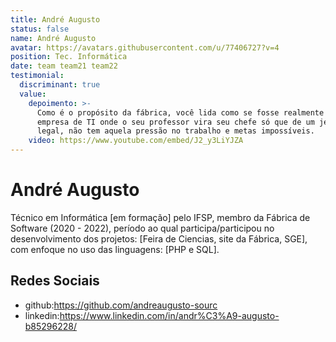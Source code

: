 ```yaml
---
title: André Augusto
status: false
name: André Augusto
avatar: https://avatars.githubusercontent.com/u/77406727?v=4
position: Tec. Informática
date: team team21 team22
testimonial:
  discriminant: true
  value:
    depoimento: >-
      Como é o propósito da fábrica, você lida como se fosse realmente uma
      empresa de TI onde o seu professor vira seu chefe só que de um jeito
      legal, não tem aquela pressão no trabalho e metas impossíveis.
    video: https://www.youtube.com/embed/J2_y3LiYJZA
---
```

# André Augusto

Técnico em Informática [em formação] pelo IFSP, membro da Fábrica de Software (2020 - 2022), período ao qual participa/participou no desenvolvimento dos projetos: [Feira de Ciencias, site da Fábrica, SGE], com enfoque no uso das linguagens: [PHP e SQL].

## Redes Sociais

- github:https://github.com/andreaugusto-sourc
- linkedin:https://www.linkedin.com/in/andr%C3%A9-augusto-b85296228/
